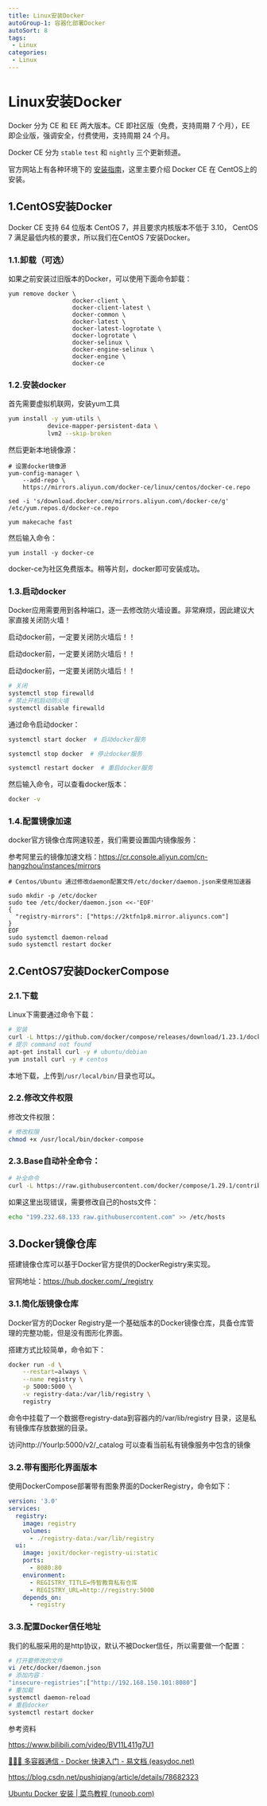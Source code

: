 ```yaml
---
title: Linux安装Docker
autoGroup-1: 容器化部署Docker
autoSort: 8
tags:
 - Linux
categories: 
 - Linux
---
```


# Linux安装Docker

Docker 分为 CE 和 EE 两大版本。CE 即社区版（免费，支持周期 7 个月），EE 即企业版，强调安全，付费使用，支持周期 24 个月。

Docker CE 分为 `stable` `test` 和 `nightly` 三个更新频道。

官方网站上有各种环境下的 [安装指南](https://docs.docker.com/install/)，这里主要介绍 Docker CE 在 CentOS上的安装。

## 1.CentOS安装Docker

Docker CE 支持 64 位版本 CentOS 7，并且要求内核版本不低于 3.10， CentOS 7 满足最低内核的要求，所以我们在CentOS 7安装Docker。



### 1.1.卸载（可选）

如果之前安装过旧版本的Docker，可以使用下面命令卸载：

```
yum remove docker \
                  docker-client \
                  docker-client-latest \
                  docker-common \
                  docker-latest \
                  docker-latest-logrotate \
                  docker-logrotate \
                  docker-selinux \
                  docker-engine-selinux \
                  docker-engine \
                  docker-ce
```



### 1.2.安装docker

首先需要虚拟机联网，安装yum工具

```sh
yum install -y yum-utils \
           device-mapper-persistent-data \
           lvm2 --skip-broken
```



然后更新本地镜像源：

```shell
# 设置docker镜像源
yum-config-manager \
    --add-repo \
    https://mirrors.aliyun.com/docker-ce/linux/centos/docker-ce.repo
    
sed -i 's/download.docker.com/mirrors.aliyun.com\/docker-ce/g' /etc/yum.repos.d/docker-ce.repo

yum makecache fast
```





然后输入命令：

```shell
yum install -y docker-ce
```

docker-ce为社区免费版本。稍等片刻，docker即可安装成功。



### 1.3.启动docker

Docker应用需要用到各种端口，逐一去修改防火墙设置。非常麻烦，因此建议大家直接关闭防火墙！

启动docker前，一定要关闭防火墙后！！

启动docker前，一定要关闭防火墙后！！

启动docker前，一定要关闭防火墙后！！



```sh
# 关闭
systemctl stop firewalld
# 禁止开机启动防火墙
systemctl disable firewalld
```



通过命令启动docker：

```sh
systemctl start docker  # 启动docker服务

systemctl stop docker  # 停止docker服务

systemctl restart docker  # 重启docker服务
```



然后输入命令，可以查看docker版本：

```sh
docker -v
```



### 1.4.配置镜像加速

docker官方镜像仓库网速较差，我们需要设置国内镜像服务：

参考阿里云的镜像加速文档：https://cr.console.aliyun.com/cn-hangzhou/instances/mirrors

~~~shell
# Centos/Ubuntu 通过修改daemon配置文件/etc/docker/daemon.json来使用加速器

sudo mkdir -p /etc/docker
sudo tee /etc/docker/daemon.json <<-'EOF'
{
  "registry-mirrors": ["https://2ktfn1p8.mirror.aliyuncs.com"]
}
EOF
sudo systemctl daemon-reload
sudo systemctl restart docker
~~~





## 2.CentOS7安装DockerCompose



### 2.1.下载

Linux下需要通过命令下载：

```sh
# 安装
curl -L https://github.com/docker/compose/releases/download/1.23.1/docker-compose-`uname -s`-`uname -m` > /usr/local/bin/docker-compose
# 提示 command not found
apt-get install curl -y # ubuntu/debian
yum install curl -y # centos
```

本地下载，上传到`/usr/local/bin/`目录也可以。



### 2.2.修改文件权限

修改文件权限：

```sh
# 修改权限
chmod +x /usr/local/bin/docker-compose
```





### 2.3.Base自动补全命令：

```sh
# 补全命令
curl -L https://raw.githubusercontent.com/docker/compose/1.29.1/contrib/completion/bash/docker-compose > /etc/bash_completion.d/docker-compose
```

如果这里出现错误，需要修改自己的hosts文件：

```sh
echo "199.232.68.133 raw.githubusercontent.com" >> /etc/hosts
```





## 3.Docker镜像仓库

搭建镜像仓库可以基于Docker官方提供的DockerRegistry来实现。

官网地址：https://hub.docker.com/_/registry



### 3.1.简化版镜像仓库

Docker官方的Docker Registry是一个基础版本的Docker镜像仓库，具备仓库管理的完整功能，但是没有图形化界面。

搭建方式比较简单，命令如下：

```sh
docker run -d \
    --restart=always \
    --name registry	\
    -p 5000:5000 \
    -v registry-data:/var/lib/registry \
    registry
```



命令中挂载了一个数据卷registry-data到容器内的/var/lib/registry 目录，这是私有镜像库存放数据的目录。

访问http://YourIp:5000/v2/_catalog 可以查看当前私有镜像服务中包含的镜像



### 3.2.带有图形化界面版本

使用DockerCompose部署带有图象界面的DockerRegistry，命令如下：

```yaml
version: '3.0'
services:
  registry:
    image: registry
    volumes:
      - ./registry-data:/var/lib/registry
  ui:
    image: joxit/docker-registry-ui:static
    ports:
      - 8080:80
    environment:
      - REGISTRY_TITLE=传智教育私有仓库
      - REGISTRY_URL=http://registry:5000
    depends_on:
      - registry
```



### 3.3.配置Docker信任地址

我们的私服采用的是http协议，默认不被Docker信任，所以需要做一个配置：

```sh
# 打开要修改的文件
vi /etc/docker/daemon.json
# 添加内容：
"insecure-registries":["http://192.168.150.101:8080"]
# 重加载
systemctl daemon-reload
# 重启docker
systemctl restart docker
```









参考资料

https://www.bilibili.com/video/BV11L411g7U1

[👨‍👦‍👦 多容器通信 - Docker 快速入门 - 易文档 (easydoc.net)](https://docker.easydoc.net/doc/81170005/cCewZWoN/U7u8rjzF)

https://blog.csdn.net/pushiqiang/article/details/78682323

[Ubuntu Docker 安装 | 菜鸟教程 (runoob.com)](https://www.runoob.com/docker/ubuntu-docker-install.html)

